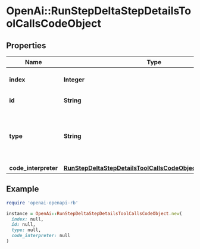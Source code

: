 # OpenAi::RunStepDeltaStepDetailsToolCallsCodeObject

## Properties

| Name | Type | Description | Notes |
| ---- | ---- | ----------- | ----- |
| **index** | **Integer** | The index of the tool call in the tool calls array. |  |
| **id** | **String** | The ID of the tool call. | [optional] |
| **type** | **String** | The type of tool call. This is always going to be &#x60;code_interpreter&#x60; for this type of tool call. |  |
| **code_interpreter** | [**RunStepDeltaStepDetailsToolCallsCodeObjectCodeInterpreter**](RunStepDeltaStepDetailsToolCallsCodeObjectCodeInterpreter.md) |  | [optional] |

## Example

```ruby
require 'openai-openapi-rb'

instance = OpenAi::RunStepDeltaStepDetailsToolCallsCodeObject.new(
  index: null,
  id: null,
  type: null,
  code_interpreter: null
)
```

